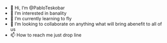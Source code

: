 - 👋 Hi, I’m @PabloTeskobar
- 👀 I’m interested in banality
- 🌱 I’m currently learning to fly
- 💞️ I’m looking to collaborate on anything what will bring abenefit to all of us
- 📫 How to reach me just drop line 

<!---
PabloTeskobar/PabloTeskobar is a ✨ special ✨ repository because its `README.md` (this file) appears on your GitHub profile.
You can click the Preview link to take a look at your changes.
--->
